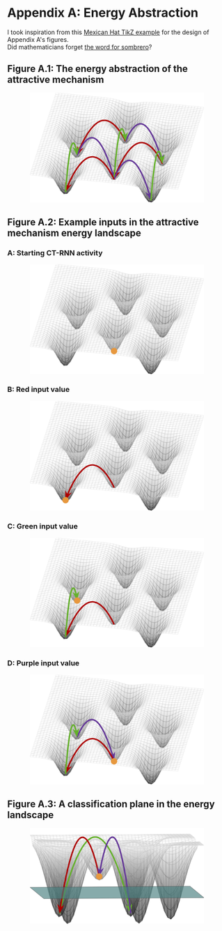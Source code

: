 # Appendix A: Energy Abstraction
I took inspiration from this [Mexican Hat TikZ example](https://tikz.net/mexican-hat/) for the design of Appendix A's figures.\
Did mathematicians forget [the word for sombrero](https://en.wikipedia.org/wiki/Ricker_wavelet)?

## Figure A.1: The energy abstraction of the attractive mechanism

<div align="center">
<img src="https://github.com/keith-murray/tikz-thesis-figures/blob/main/Appendix%20A/Figure%20A.1/Figure_A_1.png" alt="energy_abstraction" width="400"></img>
</div>

## Figure A.2: Example inputs in the attractive mechanism energy landscape

### A: Starting CT-RNN activity

<div align="center">
<img src="https://github.com/keith-murray/tikz-thesis-figures/blob/main/Appendix%20A/Figure%20A.2/A/Figure_A_2_A.png" alt="energy_abstraction" width="400"></img>
</div>

### B: Red input value

<div align="center">
<img src="https://github.com/keith-murray/tikz-thesis-figures/blob/main/Appendix%20A/Figure%20A.2/B/Figure_A_2_B.png" alt="energy_abstraction" width="400"></img>
</div>

### C: Green input value

<div align="center">
<img src="https://github.com/keith-murray/tikz-thesis-figures/blob/main/Appendix%20A/Figure%20A.2/C/Figure_A_2_C.png" alt="energy_abstraction" width="400"></img>
</div>

### D: Purple input value

<div align="center">
<img src="https://github.com/keith-murray/tikz-thesis-figures/blob/main/Appendix%20A/Figure%20A.2/D/Figure_A_2_D.png" alt="energy_abstraction" width="400"></img>
</div>

## Figure A.3: A classification plane in the energy landscape

<div align="center">
<img src="https://github.com/keith-murray/tikz-thesis-figures/blob/main/Appendix%20A/Figure%20A.3/Figure_A_3.png" alt="energy_abstraction" width="400"></img>
</div>